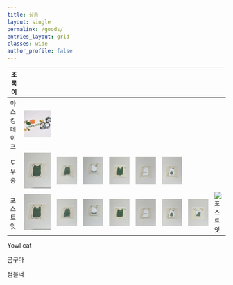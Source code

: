 ```yaml
---
title: 상품
layout: single
permalink: /goods/
entries_layout: grid
classes: wide
author_profile: false
---
```


|초록이|||||||||
|---|---|-|-|-|-|-|-|-|
|마스킹테이프|![마스킹테이프1](/assets/images/초록이/마스킹테이프/1.jpg "초록이 마스킹테이프1")||||||||
|도무송|![도무송](/assets/images/초록이/도무송/1.jpg "초록이 도무송")|![도무송](/assets/images/초록이/도무송/2.jpg "초록이 도무송")|![도무송](/assets/images/초록이/도무송/3.jpg "초록이 도무송")|![도무송](/assets/images/초록이/도무송/4.jpg "초록이 도무송")|![도무송](/assets/images/초록이/도무송/5.jpg "초록이 도무송")|![도무송](/assets/images/초록이/도무송/6.jpg "초록이 도무송")|||
|포스트잇|![포스트잇](/assets/images/초록이/도무송/1.jpg "초록이 포스트잇")|![포스트잇](/assets/images/초록이/도무송/2.jpg "초록이 포스트잇")|![포스트잇](/assets/images/초록이/도무송/3.jpg "초록이 포스트잇")|![포스트잇](/assets/images/초록이/도무송/4.jpg "초록이 포스트잇")|![포스트잇](/assets/images/초록이/도무송/5.jpg "초록이 포스트잇")|![포스트잇](/assets/images/초록이/도무송/6.jpg "초록이 포스트잇")|![포스트잇](/assets/images/초록이/도무송/7.jpg "초록이 포스트잇")|![포스트잇](/assets/images/초록이/도무송/8.jpg "초록이 포스트잇")|


Yowl cat


곰구마



텀블벅
